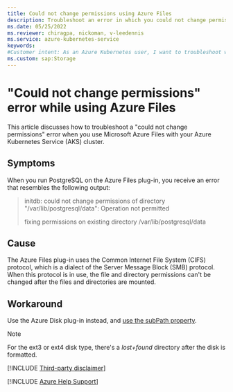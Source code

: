 ```yaml
---
title: Could not change permissions using Azure Files
description: Troubleshoot an error in which you could not change permissions when you use Azure Files in Azure Kubernetes Service (AKS).
ms.date: 05/25/2022
ms.reviewer: chiragpa, nickoman, v-leedennis
ms.service: azure-kubernetes-service
keywords:
#Customer intent: As an Azure Kubernetes user, I want to troubleshoot why I receive a "could not change permissions" error when I use Azure Files so that I can successfully use my Azure Kubernetes Service (AKS) cluster.
ms.custom: sap:Storage
---
```

# "Could not change permissions" error while using Azure Files

This article discusses how to troubleshoot a "could not change permissions" error when you use Microsoft Azure Files with your Azure Kubernetes Service (AKS) cluster.

## Symptoms

When you run PostgreSQL on the Azure Files plug-in, you receive an error that resembles the following output:

> initdb: could not change permissions of directory "/var/lib/postgresql/data": Operation not permitted
>
> fixing permissions on existing directory /var/lib/postgresql/data

## Cause

The Azure Files plug-in uses the Common Internet File System (CIFS) protocol, which is a dialect of the Server Message Block (SMB) protocol. When this protocol is in use, the file and directory permissions can't be changed after the files and directories are mounted.

## Workaround

Use the Azure Disk plug-in instead, and [use the subPath property](https://kubernetes.io/docs/concepts/storage/volumes/#using-subpath).

> [!NOTE]
> For the ext3 or ext4 disk type, there's a *lost+found* directory after the disk is formatted.

[!INCLUDE [Third-party disclaimer](../../../includes/third-party-disclaimer.md)]

[!INCLUDE [Azure Help Support](../../../includes/azure-help-support.md)]
